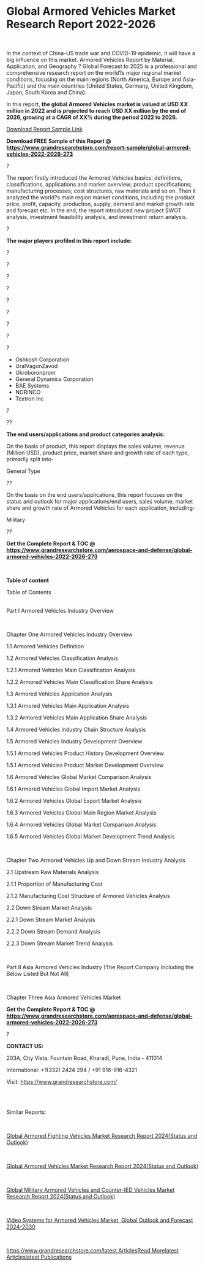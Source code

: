 <h1>Global Armored Vehicles Market Research Report 2022-2026</h1><br/><p>In the context of China-US trade war and COVID-19 epidemic, it will have a big influence on this market. Armored Vehicles Report by Material, Application, and Geography ? Global Forecast to 2025 is a professional and comprehensive research report on the world?s major regional market conditions, focusing on the main regions (North America, Europe and Asia-Pacific) and the main countries (United States, Germany, United Kingdom, Japan, South Korea and China).</p>
 
 
 
 <p>In this report, <strong>the global Armored Vehicles market is valued at USD XX million in 2022 and is projected to reach USD XX million by the end of 2026, growing at a <strong>CAGR</strong> of XX% during the period 2022 to 2026.</strong></p>
 
 
 
 <p><a href="https://www.grandresearchstore.com/mr-admin/report-sample/global-armored-vehicles-2022-2026-273">Download Report Sample Link</a></p>
 
 
 
 <div><b>Download FREE Sample of this Report @ <a href="https://www.grandresearchstore.com/report-sample/global-armored-vehicles-2022-2026-273">https://www.grandresearchstore.com/report-sample/global-armored-vehicles-2022-2026-273</a></b></div>
 
 
 
 <p>? </p>
 
 
 
 <p>The report firstly introduced the Armored Vehicles basics: definitions, classifications, applications and market overview; product specifications; manufacturing processes; cost structures, raw materials and so on. Then it analyzed the world?s main region market conditions, including the product price, profit, capacity, production, supply, demand and market growth rate and forecast etc. In the end, the report introduced new project SWOT analysis, investment feasibility analysis, and investment return analysis.</p>
 
 
 
 <p>? </p>
 
 
 
 <p><strong>The <strong>major players</strong> profiled in this report include:</strong></p>
 
 
 
 <p>? </p>
 
 
 
 <p>? </p>
 
 
 
 <p>? </p>
 
 
 
 <p>? </p>
 
 
 
 <p>? </p>
 
 
 
 <p>? </p>
 
 
 
 <p>? </p>
 
 
 
 <p>? </p>
 
 
 
 <p>? </p>
 
 
 
 <ul>
 
 <li>Oshkosh Corporation</li>
 
 <li>UralVagonZavod</li>
 
 <li>Ukroboronprom</li>
 
 <li>General Dynamics Corporation</li>
 
 <li>BAE Systems</li>
 
 <li>NORINCO</li>
 
 <li>Textron Inc</li>
 
 </ul>
 
 
 
 <p>? </p>
 
 
 
 <p>??</p>
 
 
 
 <p><strong>The end users/applications and product categories analysis:</strong></p>
 
 
 
 <p>On the basis of product, this report displays the sales volume, revenue (Million USD), product price, market share and growth rate of each type, primarily split into-</p>
 
 
 
 <p>General Type</p>
 
 
 
 <p>??</p>
 
 
 
 <p>On the basis on the end users/applications, this report focuses on the status and outlook for major applications/end users, sales volume, market share and growth rate of Armored Vehicles for each application, including-</p>
 
 
 
 <p>Military</p>
 
 
 
 <p>??</p>
 
 
 
 <div><b>Get the Complete Report & TOC @ <a href="https://www.grandresearchstore.com/aerospace-and-defense/global-armored-vehicles-2022-2026-273">https://www.grandresearchstore.com/aerospace-and-defense/global-armored-vehicles-2022-2026-273</a></b></div>
 
 
 
 <p><br />
 
 <b>Table of content</b></p>
 
 
 
 <p>Table of Contents<br />
 
 <br />
 
 Part I Armored Vehicles Industry Overview<br />
 
 <br />
 
 Chapter One Armored Vehicles Industry Overview<br />
 
 1.1 Armored Vehicles Definition<br />
 
 1.2 Armored Vehicles Classification Analysis<br />
 
 1.2.1 Armored Vehicles Main Classification Analysis<br />
 
 1.2.2 Armored Vehicles Main Classification Share Analysis<br />
 
 1.3 Armored Vehicles Application Analysis<br />
 
 1.3.1 Armored Vehicles Main Application Analysis<br />
 
 1.3.2 Armored Vehicles Main Application Share Analysis<br />
 
 1.4 Armored Vehicles Industry Chain Structure Analysis<br />
 
 1.5 Armored Vehicles Industry Development Overview<br />
 
 1.5.1 Armored Vehicles Product History Development Overview<br />
 
 1.5.1 Armored Vehicles Product Market Development Overview<br />
 
 1.6 Armored Vehicles Global Market Comparison Analysis<br />
 
 1.6.1 Armored Vehicles Global Import Market Analysis<br />
 
 1.6.2 Armored Vehicles Global Export Market Analysis<br />
 
 1.6.3 Armored Vehicles Global Main Region Market Analysis<br />
 
 1.6.4 Armored Vehicles Global Market Comparison Analysis<br />
 
 1.6.5 Armored Vehicles Global Market Development Trend Analysis<br />
 
 <br />
 
 Chapter Two Armored Vehicles Up and Down Stream Industry Analysis<br />
 
 2.1 Upstream Raw Materials Analysis<br />
 
 2.1.1 Proportion of Manufacturing Cost<br />
 
 2.1.2 Manufacturing Cost Structure of Armored Vehicles Analysis<br />
 
 2.2 Down Stream Market Analysis<br />
 
 2.2.1 Down Stream Market Analysis<br />
 
 2.2.2 Down Stream Demand Analysis<br />
 
 2.2.3 Down Stream Market Trend Analysis<br />
 
 <br />
 
 Part II Asia Armored Vehicles Industry (The Report Company Including the Below Listed But Not All)<br />
 
 <br />
 
 Chapter Three Asia Armored Vehicles Market</p>
 
 
 
 <div><b>Get the Complete Report & TOC @ <a href="https://www.grandresearchstore.com/aerospace-and-defense/global-armored-vehicles-2022-2026-273">https://www.grandresearchstore.com/aerospace-and-defense/global-armored-vehicles-2022-2026-273</a></b></div>
 
 
 
 <p>? </p>
 
 
 
 <p><b>CONTACT US:</b><br />
 
 203A, City Vista, Fountain Road, Kharadi, Pune, India - 411014<br />
 
 International: +1(332) 2424 294 / +91 916-916-4321<br />
 
 Visit: <a href="https://www.grandresearchstore.com/">https://www.grandresearchstore.com/</a><br />
 
 <br />
 
 <br />
 
 Similar Reports:<br />
 
 <br />
 
 <a href="https://www.grandresearchstore.com/machines/global-armored-fighting-vehicles-2024-574">Global Armored Fighting Vehicles Market Research Report 2024(Status and Outlook)</a><br />
 
 <br />
 
 <a href="https://www.grandresearchstore.com/machines/global-armored-vehicles-2024-133">Global Armored Vehicles Market Research Report 2024(Status and Outlook)</a><br />
 
 <br />
 
 <a href="https://www.grandresearchstore.com/automotive-and-transportation/global-military-armored-vehicles-counteried-vehicles-2024-115">Global Military Armored Vehicles and Counter-IED Vehicles Market Research Report 2024(Status and Outlook)</a><br />
 
 <br />
 
 <a href="https://www.grandresearchstore.com/automotive-and-transportation/global-video-systems-for-armored-vehicles-forecast-2024-2030-85">Video Systems for Armored Vehicles Market, Global Outlook and Forecast 2024-2030</a><br />
 
 <br />
 
 <a href="https://gyeongbokgung.com">https://www.grandresearchstore.com/</a><a href="https://hallyeomaritime.com">latest Articles</a><a href="https://jingwansa.com">Read More</a><a href="https://nguoiviet.jp/">latest Articles</a><a href="https://www.intelmarketresearch.com/">latest Publications</a></p>